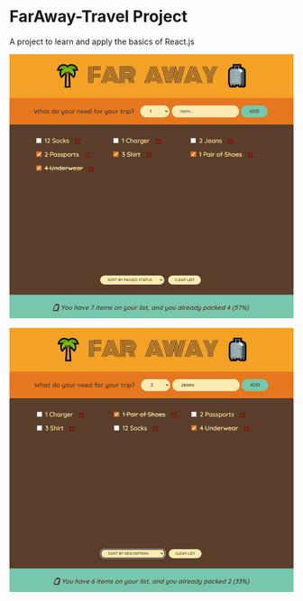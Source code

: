 # FarAway-Travel Project

A project to learn and apply the basics of React.js

![FarAway01](./images/FarAway01.png)

![FarAway02](./images/FarAway02.png)

